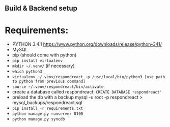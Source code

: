 ## Build & Backend setup
# Requirements:
* PYTHON 3.4.1 https://www.python.org/downloads/release/python-341/
* MySQL
* pip (should come with python)
* `pip install virtualenv`
* `mkdir ~/.venv/` (if necessary)
* `which python3`
* `virtualenv ~/.venv/respondreact -p /usr/local/bin/python3 [use path to python from previous command]` 
* `source ~/.venv/respondreact/bin/activate`
* create a database called respondreact: `CREATE DATABASE respondreact'`
* preload the db with a backup mysql -u root -p respondreact > mysql_backups/respondreact.sql
* `pip install -r requirements.txt`
* `python manage.py runserver 8100`
* `python manage.py syncdb`